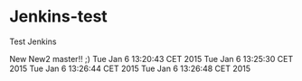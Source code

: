 Jenkins-test
============

Test Jenkins

New
New2
master!! ;)
Tue Jan  6 13:20:43 CET 2015
Tue Jan  6 13:25:30 CET 2015
Tue Jan  6 13:26:44 CET 2015
Tue Jan  6 13:26:48 CET 2015
